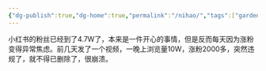 ```yaml
---
{"dg-publish":true,"dg-home":true,"permalink":"/nihao/","tags":["gardenEntry"],"dgPassFrontmatter":true,"created":"2023-09-29T22:57:39.467+08:00","updated":"2025-10-03T22:55:46.924+08:00"}
---
```


小红书的粉丝已经到了4.7W了，本来是一件开心的事情，但是反而每天因为涨粉变得异常焦虑。前几天发了一个视频，一晚上浏览量10W，涨粉2000多，突然违规了，就不得已删除了，很崩溃。

